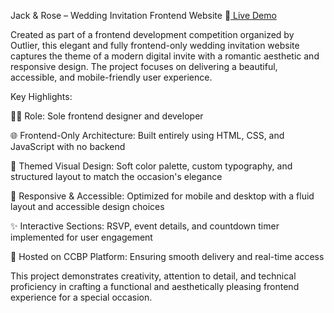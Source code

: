 Jack & Rose – Wedding Invitation Frontend Website
🔗[ Live Demo](https://jackandrose.ccbp.tech/)

Created as part of a frontend development competition organized by Outlier, this elegant and fully frontend-only wedding invitation website captures the theme of a modern digital invite with a romantic aesthetic and responsive design. The project focuses on delivering a beautiful, accessible, and mobile-friendly user experience.

Key Highlights:

🧑‍💻 Role: Sole frontend designer and developer

🌐 Frontend-Only Architecture: Built entirely using HTML, CSS, and JavaScript with no backend

🎨 Themed Visual Design: Soft color palette, custom typography, and structured layout to match the occasion's elegance

📱 Responsive & Accessible: Optimized for mobile and desktop with a fluid layout and accessible design choices

✨ Interactive Sections: RSVP, event details, and countdown timer implemented for user engagement

🚀 Hosted on CCBP Platform: Ensuring smooth delivery and real-time access

This project demonstrates creativity, attention to detail, and technical proficiency in crafting a functional and aesthetically pleasing frontend experience for a special occasion.
